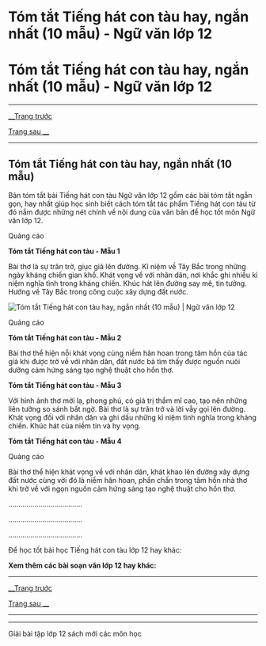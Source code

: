 # Tóm tắt Tiếng hát con tàu hay, ngắn nhất (10 mẫu) - Ngữ văn lớp 12

# Tóm tắt Tiếng hát con tàu hay, ngắn nhất (10 mẫu) - Ngữ văn lớp 12

* * *

[__Trang trước](https://vietjack.com/soan-van-lop-12/tieng-hat-con-tau.jsp)

[Trang sau __](https://vietjack.com/soan-van-lop-12/tieng-hat-con-tau.jsp)

* * *

## Tóm tắt Tiếng hát con tàu hay, ngắn nhất (10 mẫu)

Bản tóm tắt bài Tiếng hát con tàu Ngữ văn lớp 12 gồm các bài tóm tắt ngắn gọn, hay nhất giúp học sinh biết cách tóm tắt tác phẩm Tiếng hát con tàu từ đó nắm được những nét chính về nội dung của văn bản để học tốt môn Ngữ văn lớp 12.

Quảng cáo

**Tóm tắt Tiếng hát con tàu - Mẫu 1**

Bài thơ là sự trăn trở, giục giã lên đường. Kỉ niệm về Tây Bắc trong những ngày kháng chiến gian khổ. Khát vọng về với nhân dân, nơi khắc ghi nhiều kỉ niệm nghĩa tình trong kháng chiến. Khúc hát lên đường say mê, tin tưởng. Hướng về Tây Bắc trong công cuộc xây dựng đất nước.

![Tóm tắt Tiếng hát con tàu hay, ngắn nhất \(10 mẫu\) | Ngữ văn lớp 12](https://vietjack.com/soan-van-lop-12/images/tom-tat-tieng-hat-con-tau.PNG)

Quảng cáo

**Tóm tắt Tiếng hát con tàu - Mẫu 2**

Bài thơ thể hiện nỗi khát vọng cùng niềm hân hoan trong tâm hồn của tác giả khi được trở về với nhân dân, đất nước bà tìm thấy được nguồn nuôi dưỡng cảm hứng sáng tạo nghệ thuật cho hồn thơ.

**Tóm tắt Tiếng hát con tàu - Mẫu 3**

Với hình ảnh thơ mới lạ, phong phú, có giá trị thẩm mĩ cao, tạo nên những liên tưởng so sánh bất ngờ. Bài thơ là sự trăn trở và lời vẫy gọi lên đường. Khát vọng đối với nhân dân và ghi dấu những kỉ niệm tình nghĩa trong kháng chiến. Khúc hát của niềm tin và hy vọng.

**Tóm tắt Tiếng hát con tàu - Mẫu 4**

Quảng cáo

Bài thơ thể hiện khát vọng về với nhân dân, khát khao lên đường xây dựng đất nước cùng với đó là niềm hân hoan, phấn chấn trong tâm hồn nhà thơ khi trở về với ngọn nguồn cảm hứng sáng tạo nghệ thuật cho hồn thơ.

.....................................

.....................................

.....................................

Để học tốt bài học Tiếng hát con tàu lớp 12 hay khác:

**Xem thêm các bài soạn văn lớp 12 hay khác:**

* * *

[__Trang trước](https://vietjack.com/soan-van-lop-12/tieng-hat-con-tau.jsp)

[Trang sau __](https://vietjack.com/soan-van-lop-12/tieng-hat-con-tau.jsp)

* * *

* * *

Giải bài tập lớp 12 sách mới các môn học
